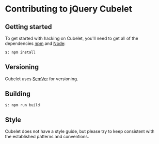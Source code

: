 # Contributing to jQuery Cubelet

## Getting started

To get started with hacking on Cubelet, you'll need to get all of the
dependencies [npm](https://npmjs.org/) and [Node](http://nodejs.org/):

````
$: npm install
````

## Versioning

Cubelet uses [SemVer](http://semver.org/) for versioning.

## Building

````
$: npm run build
````

## Style

Cubelet does not have a style guide, but please try to keep consistent with the
established patterns and conventions.

